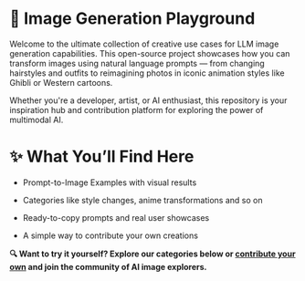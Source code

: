 # 🧠 Image Generation Playground

Welcome to the ultimate collection of creative use cases for LLM image generation capabilities.
This open-source project showcases how you can transform images using natural language prompts — from changing hairstyles and outfits to reimagining photos in iconic animation styles like Ghibli or Western cartoons.

Whether you're a developer, artist, or AI enthusiast, this repository is your inspiration hub and contribution platform for exploring the power of multimodal AI.


# ✨ What You’ll Find Here

- Prompt-to-Image Examples with visual results

- Categories like style changes, anime transformations and so on

- Ready-to-copy prompts and real user showcases

- A simple way to contribute your own creations


**🔍 Want to try it yourself? Explore our categories below or [contribute your own](CONTRIBUTION.md) and join the community of AI image explorers.**